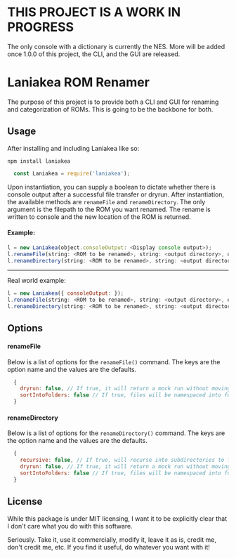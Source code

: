 # THIS PROJECT IS A WORK IN PROGRESS

The only console with a dictionary is currently the NES.  More will be added once 1.0.0 of this project, the CLI, and the GUI are released.

# Laniakea ROM Renamer

The purpose of this project is to provide both a CLI and GUI for renaming and categorization of ROMs.  This is going to be the backbone for both.

## Usage

After installing and including Laniakea like so:

```
npm install laniakea
```

```javascript
  const Laniakea = require('laniakea');
```

Upon instantiation, you can supply a boolean to dictate whether there is console output after a successful file transfer or dryrun. After instantiation, the available methods are `renameFile` and `renameDirectory`.  The only argument is the filepath to the ROM you want renamed.  The rename is written to console and the new location of the ROM is returned.

#### Example:

```javascript
l = new Laniakea(object.consoleOutput: <Display console output>);
l.renameFile(string: <ROM to be renamed>, string: <output directory>, object: <options>);
l.renameDirectory(string: <ROM to be renamed>, string: <output directory>, object: <options>);

```
___

Real world example:

```javascript
l = new Laniakea({ consoleOutput: });
l.renameFile(string: <ROM to be renamed>, string: <output directory>, object: <options>);
l.renameDirectory(string: <ROM to be renamed>, string: <output directory>, object: <options>);

```

## Options

#### renameFile

Below is a list of options for the `renameFile()` command.  The keys are the option name and the values are the defaults.

```javascript
  {
    dryrun: false, // If true, it will return a mock run without moving any files
    sortIntoFolders: false // If true, files will be namespaced into folders named after the console
  }
```

#### renameDirectory

Below is a list of options for the `renameDirectory()` command.  The keys are the option name and the values are the defaults.

```javascript
  {
    recursive: false, // If true, will recurse into subdirectories to find appropriate files
    dryrun: false, // If true, it will return a mock run without moving any files
    sortIntoFolders: false // If true, files will be namespaced into folders named after the console
  }
```

## License

While this package is under MIT licensing,  I want it to be explicitly clear that I don't care what you do with this software.  

Seriously.  Take it, use it commercially, modify it, leave it as is, credit me, don't credit me, etc.  If you find it useful, do whatever you want with it!

